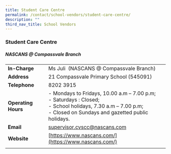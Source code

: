 ```yaml
---
title: Student Care Centre
permalink: /contact/school-vendors/student-care-centre/
description: ""
third_nav_title: School Vendors
---
```

### **Student Care Centre**
##### **NASCANS @ Compassvale Branch**

|  |  |
|---|---|
| **In-Charge** | Ms Juli **&nbsp;**(NASCANS @ Compassvale Branch) |
| **Address** | 21 Compassvale Primary School (545091) |
| **Telephone** | 8202 3915 |
| **Operating Hours** | - Mondays to Fridays, 10.00 a.m – 7.00 p.m;<br>- Saturdays : Closed;<br>- School holidays, 7.30 a.m – 7.00 p.m;<br>- Closed on Sundays and gazetted public holidays. |
| **Email** | [supervisor.cvscc@nascans.com](mailto:supervisor.cvscc@nascans.com) |
| **Website** | [https://www.nascans.com/](https://www.nascans.com/) |
|  |  |